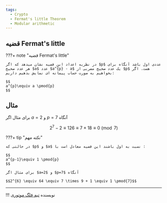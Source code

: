 ```yaml
---
tags:
  - Crypto
  - Fermat's little Theorem
  - Modular arithmetic
---
```


## قضیه Fermat's little

???+ note "قضیه Fermat's little"

    در نظریه اعداد این قضیه نشان میدهد که اگر $p$ عددی اول باشد آنگاه برای هر عدد صحیح $a$ عدد $a^{p} - a$ یک عدد صحیح مضربی از $p$ هست. اگر بخواهیم به صورت حساب پیمانه ای نمایش بدهیم داریم:

    $$
    a^{p}\equiv a \pmod{p}
    $$

## مثال

برای مثال اگر $a=2$ و $p=7$ آنگاه 

$$2^{7} - 2\equiv 126 \equiv 7 \times 18 \equiv 0 \pmod{7}$$ 

???+ tip "نکته مهم"

    در حالتی که $p$ و $a$ نسبت به اول باشند این قضیه معادل است با :

    $$
    a^{p-1}\equiv 1 \pmod{p}
    $$

    برای مثال اگر $a=2$ و $p=7$ آنگاه 

    $$2^{6} \equiv 64 \equiv 7 \times 9 + 1 \equiv 1 \pmod{7}$$ 

--- 

!!! نویسنده
    [تیم فلگ موتوری](https://github.com/flagmotori)

